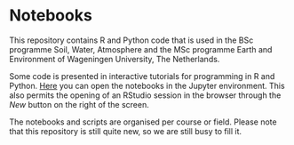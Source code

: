 # Notebooks

This repository contains R and Python code that is used in the BSc programme Soil, Water, Atmosphere and the MSc programme Earth and Environment of Wageningen University, The Netherlands. 

Some code is presented in interactive tutorials for programming in R and Python. [Here](https://mybinder.org/v2/gh/soil-water-atmosphere/notebooks/master) you can open the notebooks in the Jupyter environment. This also permits the opening of an RStudio session in the browser through the *New* button on the right of the screen. 

The notebooks and scripts are organised per course or field. Please note that this repository is still quite new, so we are still busy to fill it.

